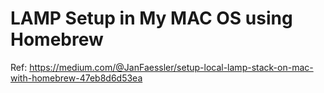 # LAMP Setup in My MAC OS using Homebrew
Ref: https://medium.com/@JanFaessler/setup-local-lamp-stack-on-mac-with-homebrew-47eb8d6d53ea